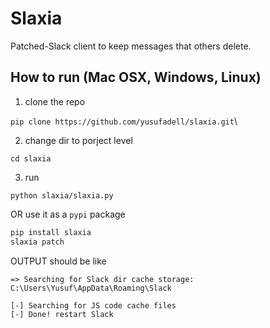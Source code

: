 # Slaxia

Patched-Slack client to keep messages that others delete.

## How to run (Mac OSX, Windows, Linux)

1. clone the repo

`pip clone https://github.com/yusufadell/slaxia.git`\

2. change dir to porject level

`cd slaxia`

3. run

`python slaxia/slaxia.py`

OR use it as a `pypi` package

```sh
pip install slaxia
slaxia patch
```

OUTPUT should be like

```
=> Searching for Slack dir cache storage: C:\Users\Yusuf\AppData\Roaming\Slack

[-] Searching for JS code cache files
[-] Done! restart Slack
```